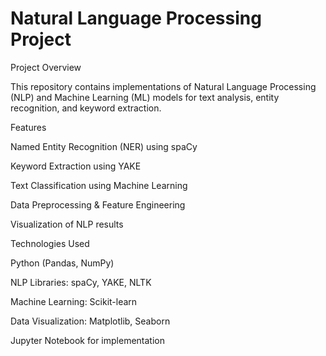 # Natural Language Processing Project

 Project Overview

This repository contains implementations of Natural Language Processing (NLP) and Machine Learning (ML) models for text analysis, entity recognition, and keyword extraction.

Features

Named Entity Recognition (NER) using spaCy

Keyword Extraction using YAKE

Text Classification using Machine Learning

Data Preprocessing & Feature Engineering

Visualization of NLP results

Technologies Used

Python (Pandas, NumPy)

NLP Libraries: spaCy, YAKE, NLTK

Machine Learning: Scikit-learn

Data Visualization: Matplotlib, Seaborn

Jupyter Notebook for implementation
